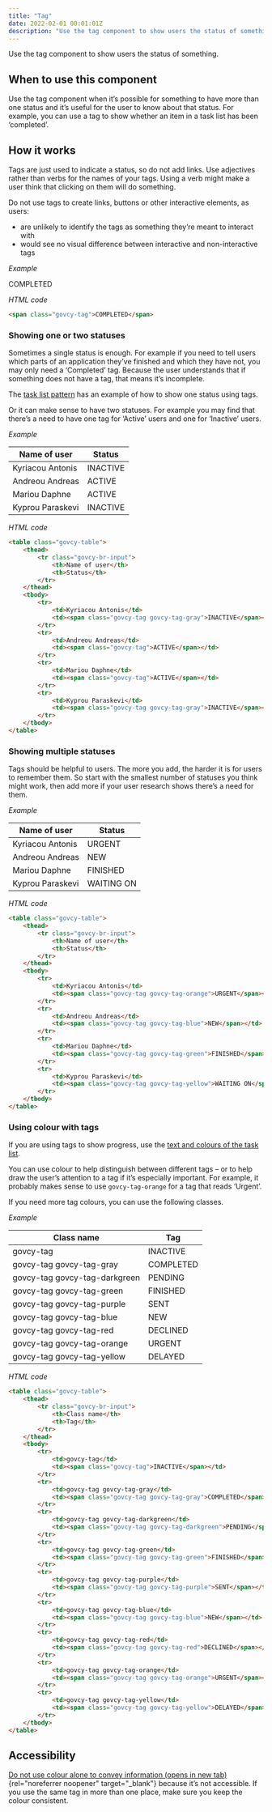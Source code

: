 ```yaml
---
title: "Tag"
date: 2022-02-01 00:01:01Z
description: "Use the tag component to show users the status of something."
---
```


Use the tag component to show users the status of something.

## When to use this component
Use the tag component when it’s possible for something to have more than one status and it’s useful for the user to know about that status. For example, you can use a tag to show whether an item in a task list has been ‘completed’.

## How it works
Tags are just used to indicate a status, so do not add links. Use adjectives rather than verbs for the names of your tags. Using a verb might make a user think that clicking on them will do something.

Do not use tags to create links, buttons or other interactive elements, as users:

- are unlikely to identify the tags as something they’re meant to interact with
- would see no visual difference between interactive and non-interactive tags

*Example*
<div class="govcy-container govcy-p-4 govcy-br-1 govcy-br-standard govcy-mb-4">
<span class="govcy-tag">COMPLETED</span>
</div>

*HTML code*
```html
<span class="govcy-tag">COMPLETED</span>
```
### Showing one or two statuses
Sometimes a single status is enough. For example if you need to tell users which parts of an application they’ve finished and which they have not, you may only need a ‘Completed’ tag. Because the user understands that if something does not have a tag, that means it’s incomplete.

The [task list pattern](../../patterns/task-list-page/) has an example of how to show one status using tags.

Or it can make sense to have two statuses. For example you may find that there’s a need to have one tag for ‘Active’ users and one for ‘Inactive’ users.

*Example*
<div class="govcy-container govcy-p-4 govcy-br-1 govcy-br-standard govcy-mb-4">
<table class="govcy-table">
    <thead>
        <tr class="govcy-br-input">
            <th>Name of user</th>
            <th>Status</th>
        </tr>
    </thead>
    <tbody>
        <tr>
            <td>Kyriacou Antonis</td>
            <td><span class="govcy-tag govcy-tag-gray">INACTIVE</span></td>
        </tr>
        <tr>
            <td>Andreou Andreas</td>
            <td><span class="govcy-tag">ACTIVE</span></td>
        </tr>
        <tr>
            <td>Mariou Daphne</td>
            <td><span class="govcy-tag">ACTIVE</span></td>
        </tr>
        <tr>
            <td>Kyprou Paraskevi</td>
            <td><span class="govcy-tag govcy-tag-gray">INACTIVE</span></td>
        </tr>
    </tbody>
</table>
</div>

*HTML code*
```html
<table class="govcy-table">
    <thead>
        <tr class="govcy-br-input">
            <th>Name of user</th>
            <th>Status</th>
        </tr>
    </thead>
    <tbody>
        <tr>
            <td>Kyriacou Antonis</td>
            <td><span class="govcy-tag govcy-tag-gray">INACTIVE</span></td>
        </tr>
        <tr>
            <td>Andreou Andreas</td>
            <td><span class="govcy-tag">ACTIVE</span></td>
        </tr>
        <tr>
            <td>Mariou Daphne</td>
            <td><span class="govcy-tag">ACTIVE</span></td>
        </tr>
        <tr>
            <td>Kyprou Paraskevi</td>
            <td><span class="govcy-tag govcy-tag-gray">INACTIVE</span></td>
        </tr>
    </tbody>
</table>
```
### Showing multiple statuses
Tags should be helpful to users. The more you add, the harder it is for users to remember them. So start with the smallest number of statuses you think might work, then add more if your user research shows there’s a need for them.

*Example*
<div class="govcy-container govcy-p-4 govcy-br-1 govcy-br-standard govcy-mb-4">
<table class="govcy-table">
    <thead>
        <tr class="govcy-br-input">
            <th>Name of user</th>
            <th>Status</th>
        </tr>
    </thead>
    <tbody>
        <tr>
            <td>Kyriacou Antonis</td>
            <td><span class="govcy-tag govcy-tag-orange">URGENT</span></td>
        </tr>
        <tr>
            <td>Andreou Andreas</td>
            <td><span class="govcy-tag govcy-tag-blue">NEW</span></td>
        </tr>
        <tr>
            <td>Mariou Daphne</td>
            <td><span class="govcy-tag govcy-tag-green">FINISHED</span></td>
        </tr>
        <tr>
            <td>Kyprou Paraskevi</td>
            <td><span class="govcy-tag govcy-tag-yellow">WAITING ON</span></td>
        </tr>
    </tbody>
</table>
</div>

*HTML code*
```html
<table class="govcy-table">
    <thead>
        <tr class="govcy-br-input">
            <th>Name of user</th>
            <th>Status</th>
        </tr>
    </thead>
    <tbody>
        <tr>
            <td>Kyriacou Antonis</td>
            <td><span class="govcy-tag govcy-tag-orange">URGENT</span></td>
        </tr>
        <tr>
            <td>Andreou Andreas</td>
            <td><span class="govcy-tag govcy-tag-blue">NEW</span></td>
        </tr>
        <tr>
            <td>Mariou Daphne</td>
            <td><span class="govcy-tag govcy-tag-green">FINISHED</span></td>
        </tr>
        <tr>
            <td>Kyprou Paraskevi</td>
            <td><span class="govcy-tag govcy-tag-yellow">WAITING ON</span></td>
        </tr>
    </tbody>
</table>
```
### Using colour with tags
If you are using tags to show progress, use the [text and colours of the task list](../../patterns/task-list-page/#status-text-and-style). 

You can use colour to help distinguish between different tags – or to help draw the user’s attention to a tag if it’s especially important. For example, it probably makes sense to use `govcy-tag-orange` for a tag that reads ‘Urgent’.

If you need more tag colours, you can use the following classes.

*Example*
<div class="govcy-container govcy-p-4 govcy-br-1 govcy-br-standard govcy-mb-4">
<table class="govcy-table">
    <thead>
        <tr class="govcy-br-input">
            <th>Class name</th>
            <th>Tag</th>
        </tr>
    </thead>
    <tbody>
        <tr>
            <td>govcy-tag</td>
            <td><span class="govcy-tag">INACTIVE</span></td>
        </tr>
        <tr>
            <td>govcy-tag govcy-tag-gray</td>
            <td><span class="govcy-tag govcy-tag-gray">COMPLETED</span></td>
        </tr>
        <tr>
            <td>govcy-tag govcy-tag-darkgreen</td>
            <td><span class="govcy-tag govcy-tag-darkgreen">PENDING</span></td>
        </tr>
        <tr>
            <td>govcy-tag govcy-tag-green</td>
            <td><span class="govcy-tag govcy-tag-green">FINISHED</span></td>
        </tr>
        <tr>
            <td>govcy-tag govcy-tag-purple</td>
            <td><span class="govcy-tag govcy-tag-purple">SENT</span></td>
        </tr>
        <tr>
            <td>govcy-tag govcy-tag-blue</td>
            <td><span class="govcy-tag govcy-tag-blue">NEW</span></td>
        </tr>
        <tr>
            <td>govcy-tag govcy-tag-red</td>
            <td><span class="govcy-tag govcy-tag-red">DECLINED</span></td>
        </tr>
        <tr>
            <td>govcy-tag govcy-tag-orange</td>
            <td><span class="govcy-tag govcy-tag-orange">URGENT</span></td>
        </tr>
        <tr>
            <td>govcy-tag govcy-tag-yellow</td>
            <td><span class="govcy-tag govcy-tag-yellow">DELAYED</span></td>
        </tr>
    </tbody>
</table>
</div>

*HTML code*
```html
<table class="govcy-table">
    <thead>
        <tr class="govcy-br-input">
            <th>Class name</th>
            <th>Tag</th>
        </tr>
    </thead>
    <tbody>
        <tr>
            <td>govcy-tag</td>
            <td><span class="govcy-tag">INACTIVE</span></td>
        </tr>
        <tr>
            <td>govcy-tag govcy-tag-gray</td>
            <td><span class="govcy-tag govcy-tag-gray">COMPLETED</span></td>
        </tr>
        <tr>
            <td>govcy-tag govcy-tag-darkgreen</td>
            <td><span class="govcy-tag govcy-tag-darkgreen">PENDING</span></td>
        </tr>
        <tr>
            <td>govcy-tag govcy-tag-green</td>
            <td><span class="govcy-tag govcy-tag-green">FINISHED</span></td>
        </tr>
        <tr>
            <td>govcy-tag govcy-tag-purple</td>
            <td><span class="govcy-tag govcy-tag-purple">SENT</span></td>
        </tr>
        <tr>
            <td>govcy-tag govcy-tag-blue</td>
            <td><span class="govcy-tag govcy-tag-blue">NEW</span></td>
        </tr>
        <tr>
            <td>govcy-tag govcy-tag-red</td>
            <td><span class="govcy-tag govcy-tag-red">DECLINED</span></td>
        </tr>
        <tr>
            <td>govcy-tag govcy-tag-orange</td>
            <td><span class="govcy-tag govcy-tag-orange">URGENT</span></td>
        </tr>
        <tr>
            <td>govcy-tag govcy-tag-yellow</td>
            <td><span class="govcy-tag govcy-tag-yellow">DELAYED</span></td>
        </tr>
    </tbody>
</table>
```

## Accessibility
[Do not use colour alone to convey information (opens in new tab)](https://www.w3.org/WAI/WCAG21/Understanding/use-of-color.html){rel="noreferrer noopener" target="_blank"} because it’s not accessible. If you use the same tag in more than one place, make sure you keep the colour consistent.